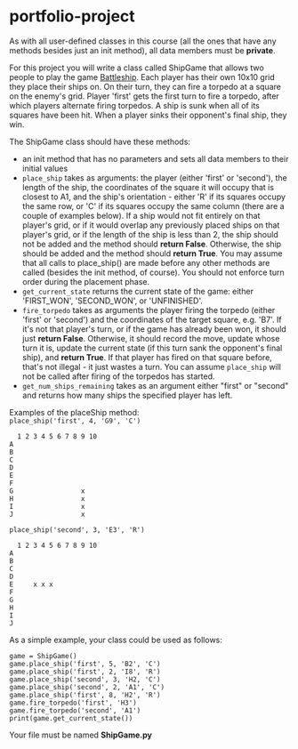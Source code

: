 # portfolio-project

As with all user-defined classes in this course (all the ones that have any methods besides just an init method), all data members must be **private**.

For this project you will write a class called ShipGame that allows two people to play the game [Battleship](https://en.wikipedia.org/wiki/Battleship_(game)). Each player has their own 10x10 grid they place their ships on. On their turn, they can fire a torpedo at a square on the enemy's grid. Player 'first' gets the first turn to fire a torpedo, after which players alternate firing torpedos. A ship is sunk when all of its squares have been hit. When a player sinks their opponent's final ship, they win.

The ShipGame class should have these methods:
* an init method that has no parameters and sets all data members to their initial values
* `place_ship` takes as arguments: the player (either 'first' or 'second'), the length of the ship, the coordinates of the square it will occupy that is closest to A1, and the ship's orientation - either 'R' if its squares occupy the same row, or 'C' if its squares occupy the same column (there are a couple of examples below). If a ship would not fit entirely on that player's grid, or if it would overlap any previously placed ships on that player's grid, or if the length of the ship is less than 2, the ship should not be added and the method should **return False**. Otherwise, the ship should be added and the method should **return True**. You may assume that all calls to place_ship() are made before any other methods are called (besides the init method, of course). You should not enforce turn order during the placement phase.
* `get_current_state` returns the current state of the game: either 'FIRST_WON', 'SECOND_WON', or 'UNFINISHED'.
* `fire_torpedo` takes as arguments the player firing the torpedo (either 'first' or 'second') and the coordinates of the target square, e.g. 'B7'. If it's not that player's turn, or if the game has already been won, it should just **return False**. Otherwise, it should record the move, update whose turn it is, update the current state (if this turn sank the opponent's final ship), and **return True**. If that player has fired on that square before, that's not illegal - it just wastes a turn. You can assume `place_ship` will not be called after firing of the torpedos has started.
* `get_num_ships_remaining` takes as an argument either "first" or "second" and returns how many ships the specified player has left.

Examples of the placeShip method:  
`place_ship('first', 4, 'G9', 'C')`

```
  1 2 3 4 5 6 7 8 9 10
A
B
C
D
E
F
G                 x
H                 x
I                 x
J                 x
```

`place_ship('second', 3, 'E3', 'R')`

```
  1 2 3 4 5 6 7 8 9 10
A
B
C
D
E     x x x
F
G                 
H                 
I                 
J                
```

As a simple example, your class could be used as follows:
```
game = ShipGame()
game.place_ship('first', 5, 'B2', 'C')
game.place_ship('first', 2, 'I8', 'R')
game.place_ship('second', 3, 'H2, 'C')
game.place_ship('second', 2, 'A1', 'C')
game.place_ship('first', 8, 'H2', 'R')
game.fire_torpedo('first', 'H3')
game.fire_torpedo('second', 'A1')
print(game.get_current_state())
```

Your file must be named **ShipGame.py**
